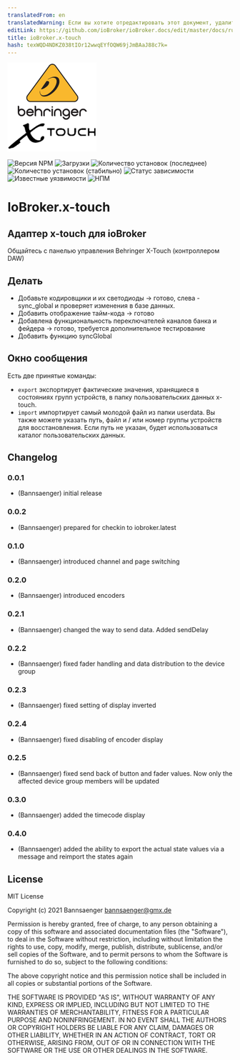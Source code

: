 ```yaml
---
translatedFrom: en
translatedWarning: Если вы хотите отредактировать этот документ, удалите поле «translationFrom», в противном случае этот документ будет снова автоматически переведен
editLink: https://github.com/ioBroker/ioBroker.docs/edit/master/docs/ru/adapterref/iobroker.x-touch/README.md
title: ioBroker.x-touch
hash: texWQD4NDKZ038tIOr12wwqEYfOQW69jJmBAaJ88c7k=
---
```

![Логотип](../../../en/adapterref/iobroker.x-touch/admin/x-touch.png)

![Версия NPM](http://img.shields.io/npm/v/iobroker.x-touch.svg)
![Загрузки](https://img.shields.io/npm/dm/iobroker.x-touch.svg)
![Количество установок (последнее)](http://iobroker.live/badges/x-touch-installed.svg)
![Количество установок (стабильно)](http://iobroker.live/badges/x-touch-stable.svg)
![Статус зависимости](https://img.shields.io/david/Bannsaenger/iobroker.x-touch.svg)
![Известные уязвимости](https://snyk.io/test/github/Bannsaenger/ioBroker.x-touch/badge.svg)
![НПМ](https://nodei.co/npm/iobroker.x-touch.png?downloads=true)

# IoBroker.x-touch
## Адаптер x-touch для ioBroker
Общайтесь с панелью управления Behringer X-Touch (контроллером DAW)

## Делать
- Добавьте кодировщики и их светодиоды -> готово, слева - sync_global и проверяет изменения в базе данных.
- Добавить отображение тайм-кода -> готово
- Добавлена функциональность переключателей каналов банка и фейдера -> готово, требуется дополнительное тестирование
- Добавить функцию syncGlobal

## Окно сообщения
Есть две принятые команды:

* `export` экспортирует фактические значения, хранящиеся в состояниях групп устройств, в папку пользовательских данных x-touch.
* `import` импортирует самый молодой файл из папки userdata. Вы также можете указать путь, файл и / или номер группы устройств для восстановления. Если путь не указан, будет использоваться каталог пользовательских данных.

## Changelog

### 0.0.1
* (Bannsaenger) initial release

### 0.0.2
* (Bannsaenger) prepared for checkin to iobroker.latest

### 0.1.0
* (Bannsaenger) introduced channel and page switching

### 0.2.0
* (Bannsaenger) introduced encoders

### 0.2.1
* (Bannsaenger) changed the way to send data. Added sendDelay

### 0.2.2
* (Bannsaenger) fixed fader handling and data distribution to the device group

### 0.2.3
* (Bannsaenger) fixed setting of display inverted

### 0.2.4
* (Bannsaenger) fixed disabling of encoder display

### 0.2.5
* (Bannsaenger) fixed send back of button and fader values. Now only the affected device group members will be updated

### 0.3.0
* (Bannsaenger) added the timecode display

### 0.4.0
* (Bannsaenger) added the ability to export the actual state values via a message and reimport the states again

## License
MIT License

Copyright (c) 2021 Bannsaenger <bannsaenger@gmx.de>

Permission is hereby granted, free of charge, to any person obtaining a copy
of this software and associated documentation files (the "Software"), to deal
in the Software without restriction, including without limitation the rights
to use, copy, modify, merge, publish, distribute, sublicense, and/or sell
copies of the Software, and to permit persons to whom the Software is
furnished to do so, subject to the following conditions:

The above copyright notice and this permission notice shall be included in all
copies or substantial portions of the Software.

THE SOFTWARE IS PROVIDED "AS IS", WITHOUT WARRANTY OF ANY KIND, EXPRESS OR
IMPLIED, INCLUDING BUT NOT LIMITED TO THE WARRANTIES OF MERCHANTABILITY,
FITNESS FOR A PARTICULAR PURPOSE AND NONINFRINGEMENT. IN NO EVENT SHALL THE
AUTHORS OR COPYRIGHT HOLDERS BE LIABLE FOR ANY CLAIM, DAMAGES OR OTHER
LIABILITY, WHETHER IN AN ACTION OF CONTRACT, TORT OR OTHERWISE, ARISING FROM,
OUT OF OR IN CONNECTION WITH THE SOFTWARE OR THE USE OR OTHER DEALINGS IN THE
SOFTWARE.